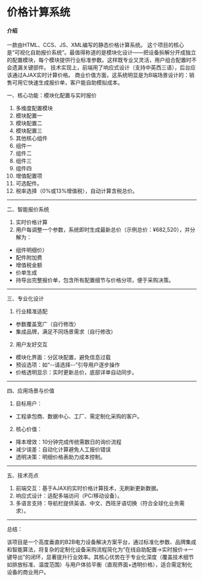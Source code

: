 # 价格计算系统

#### 介绍
一款由HTML、CCS、JS、XML编写的静态价格计算系统。
这个项目的核心是“可视化自助报价系统”。最值得称道的是模块化设计——把设备拆解分开成独立的配置模块，每个模块提供行业标准参数。这样既专业又灵活，用户组合配置时不会遗漏关键部件。
技术实现上，前端用了响应式设计（支持中英西三语），后台应该通过AJAX实时计算价格。
商业价值方面，这系统明显是为B端场景设计的：销售可用它快速生成报价单，客户能自助模拟成本。

一、核心功能：模块化配置与实时报价
1.	多维度配置模块
2.	模块配置一
3.	模块配置二
4.	模块配置三
5.	其他核心组件
6.	组件一
7.	组件二
8.	组件三
9.	组件四
10.	增值配置项
11.	可选配件。
12.	税率选择（0%或13%增值税），自动计算含税总价。
________________________________________
二、智能报价系统
1. 实时价格计算
2. 用户每调整一个参数，系统即时生成最新总价（示例总价：¥682,520），并分解为：
- 组件明细价）
- 配件附加费
- 增值税金额
- 价单生成
- 持导出完整报价单，包含所有配置细节与价格分项，便于采购决策。
________________________________________
三、专业化设计
1. 行业精准适配
- 参数覆盖宽广（自行修改）
- 集成品牌，满足不同场景需求（自行修改）
2. 用户友好交互
- 模块化界面：分区块配置，避免信息过载
- 预设选项：如“--请选择--”引导用户逐步操作
- 价格透明显示：实时更新总价，底部详单自动同步。
________________________________________
四、应用场景与价值

1. 目标用户：
- 工程承包商、数据中心、工厂、需定制化采购的客户。
2. 核心价值：
- 降本增效：10分钟完成传统需数日的询价流程
- 减少误差：自动化计算避免人工报价错误
- 透明决策：明细价格表助力成本控制。
________________________________________
五、技术亮点
1. 前端交互：基于AJAX的实时价格计算技术，无刷新更新数据。
2. 响应式设计：适配多端访问（PC/移动设备）。
3. 多语言支持：导航栏提供英语、中文、西班牙语切换（符合全球化业务需求）。
________________________________________
总结：

该项目是一个高度垂直的B2B电力设备解决方案平台，通过标准化参数、品牌集成和智能算法，将复杂的定制化设备采购流程简化为“在线自助配置→实时报价→一键导出”的闭环，显著提升行业效率。其核心优势在于专业化深度（覆盖技术细节如排放标准、温度范围）与用户体验平衡（直观界面+透明价格），适合需定制化设备的商业用户。

